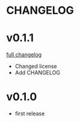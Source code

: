 # CHANGELOG

# v0.1.1
[full changelog]( https://github.com/amyroi/enum-i18n/compare/v0.1.0...v0.1.1)

* Changed license
* Add CHANGELOG

# v0.1.0
* first release
